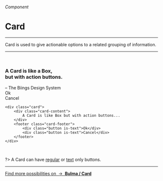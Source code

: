 <h6 class="is-uppercase has-text-grey has-text-weight-medium is-size-6 is-size-7-mobile">Component</h6>
<h1 class="title is-family-secondary is-size-2-mobile">Card</h1>
<hr class="is-visible is-size-4">
<p class="subtitle is-size-4-tablet is-family-secondary">
    <span class="has-text-weight-semibold">Card</span> is used to give actionable options to a related grouping of information.
</p>
<hr class="is-visible is-size-4"><br>

<div class="box has-background-white-bis is-radiusless-bl is-radiusless-br is-larger is-marginless">
    <div class="card">
        <div class="card-content">
            <h3 class="title is-family-secondary">A Card is like a Box,<br>but with action buttons.</h3>
            <div class="subtitle is-6">– The Biings Design System</div>
        </div>
        <footer class="card-footer is-size-7">
            <div class="button is-text">Ok</div>
            <div class="button is-text">Cancel</div>
        </footer>
    </div>
</div>

    <div class="card">
        <div class="card-content">
            A Card is like Box but with action buttons...
        </div>
        <footer class="card-footer">
            <div class="button is-text">Ok</div>
            <div class="button is-text">Cancel</div>
        </footer>
    </div>
<br>

?> A Card can have <u>regular</u> or <u>text</u> only buttons.

<hr>

<a href="https://bulma.io/documentation/components/card/" target="blank" class="box is-well has-text-grey-dark">
    Find more possibilities on &nbsp;→&nbsp; <strong class="has-text-primary">Bulma / Card</strong></a>
</a>